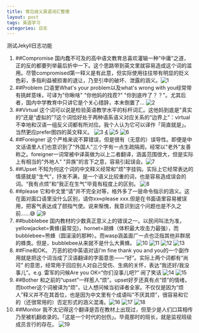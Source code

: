 ```yaml
---
title: 常见歧义英语词汇整理
layout: post
tags: 英语学习
categories: 日志
---
```

测试Jekyll日志功能
1. ##Compromise
国内蠢不可及的高中语文教育总喜欢灌输一种“中庸”之道，正的反的都要列举最后折中一下。这个思路带到英文里就容易造成这个词的滥用。尽管compromised第一释义是有此意，但实际使用往往带有明显的贬义色彩，多指利益被损害的退让，乃至引申的破坏、泄露的涵义。![1](https://nullrecurrent.github.io//image/1.jpg)
2. ##Problem
口语里What's your problem以及what's wrong with you经常带有挑衅意味，可译为"你瞅啥" "你他妈的找茬?" "你到底咋了？？"。尤其后者，国内中学教育中只讲它是个关心措辞，本末倒置了… ![2](https://nullrecurrent.github.io//image/2.jpg)
3. ##Virtual
这个词可以说是检验英语教学水平的标杆词汇。这他妈到底是"真实的"还是“虚拟的”?这个词恰好处于两种语系语义对应关系的“边界上”：virtual不幸地和汉语一组反义词都有所对应。我个人认为它可以译作「简直就是」。当然更应prefer图四的英文释义。 ![3](https://nullrecurrent.github.io//image/3.jpg) [4](https://nullrecurrent.github.io//image/4.jpg) ![5](https://nullrecurrent.github.io//image/5.jpg) ![6](https://nullrecurrent.github.io//image/6.jpg)
4. ##Foreigner
这个严格来说不算错误，但是很有（无意的）误导性。即便是中文话语里人们也意识到了“外国人”三个字有一点生疏隔阂，经常以"老外"友善称之。foreigner一词常被中译英做为以上二者翻译，涵盖范围很大，但是实际上有相当的"外地人" "异族"的言下之意，容易引起误会。![7](https://nullrecurrent.github.io//image/7.jpg)
5. ##Upset
不知为何这个词的中文释义经常和"烦"字挂钩。实际上它经常表达的情感就是"生气"，抒发不满，是一个语义比较重的词，也是容易造成误会的词。“我有点烦”和“我正在生气”毕竟有程度上的区别。 ![8](https://nullrecurrent.github.io//image/8.jpg)
6. ##please
它和中文里“请”并不完全对等，格外多了一层命令指示的涵义。这在面对面口语里没什么区别，请你xx≈please xxx.但是在书面语里容易被误用，把客气表达成了颐指气使。说来惭愧，我意识到这个问题也是不久之前……😅 ![9](https://nullrecurrent.github.io//image/9.jpg)
7. ##bubblebee
国内教材的少数真正意义上的错误之一。以民间叫法为准，yellowjacket=黄蜂(最常见)，hornet=胡蜂（体积最大攻击力最强），而bubblebee=熊蜂（圆滚滚的那种）。而wasp涵盖面广一点也泛指其他非群居的蜂类。但是，bubblebee从来就不是什么大黄蜂。 ![10](https://nullrecurrent.github.io//image/10.jpg) ![11](https://nullrecurrent.github.io//image/11.jpg) ![12](https://nullrecurrent.github.io//image/12.jpg) ![13](https://nullrecurrent.github.io//image/13.jpg)
8. ##Fine和OK。
万恶的初中英语对话I'm fine thank you and you的一个副作用就是把这个词当成了汉语翻译的字面意思——“好”。实际上两个词都有“尚可” 的意思，经常用于回应别人对自己受伤、生病的关怀，表达“我还好/我没事儿”。e.g. 雷军的问候Are you OK=“你们没事儿吧?” 闹了笑话  ![14](https://nullrecurrent.github.io//image/14.jpg) ![15](https://nullrecurrent.github.io//image/15.jpg)
9. ##Bother
和之前的“upset”一样惹人“烦”。upset好歹还真有点“烦”的情绪，而bother这个词被译为“烦”，让人想问候当初译者全家。不仅仅是因为“烦人”释义并不在其首位，也是因为中文里有个成语叫“不厌其烦”，很容易和它的（还很常用的）否定形式的涵义混淆。![16](https://nullrecurrent.github.io//image/16.jpg) ![17](https://nullrecurrent.github.io//image/17.jpg) ![18](https://nullrecurrent.github.io//image/18.jpg)
10. ##Monitor
我不太记得这个翻译是否在教材上出现过，但至少是人们口耳相传乃至被机翻收录的。「这是一个时代的创伤」。毕竟那时的班长，就是监视班级成员言行的存在。 ![19](https://nullrecurrent.github.io//image/19.jpg)
